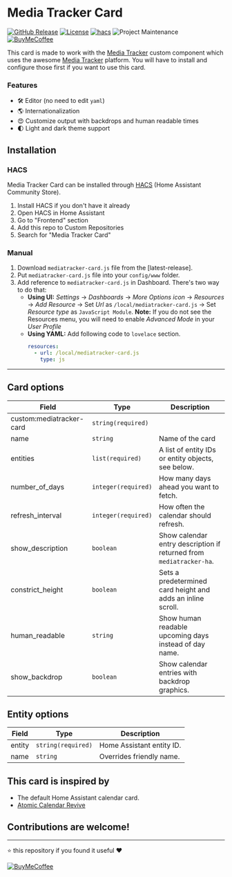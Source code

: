 # Media Tracker Card

[![GitHub Release][releases-shield]][releases]
[![License][license-shield]](LICENSE)
[![hacs][hacs-badge]][hacs-url]
![Project Maintenance][maintenance-shield]
[![BuyMeCoffee][buymecoffeebadge]][buymecoffee]

This card is made to work with the [Media Tracker](https://github.com/jonkristian/mediatracker-ha) custom component which uses the awesome [Media Tracker](https://github.com/bonukai/MediaTracker) platform. You will have to install and configure those first if you want to use this card.

### Features

- 🛠 Editor (no need to edit `yaml`)
- 🌎 Internationalization
- 😍 Customize output with backdrops and human readable times
- 🌓 Light and dark theme support

## Installation

### HACS

Media Tracker Card can be installed through [HACS][hacs] (Home Assistant Community Store).

1. Install HACS if you don't have it already
2. Open HACS in Home Assistant
3. Go to "Frontend" section
4. Add this repo to Custom Repositories
5. Search for "Media Tracker Card"

### Manual

1. Download `mediatracker-card.js` file from the [latest-release].
2. Put `mediatracker-card.js` file into your `config/www` folder.
3. Add reference to `mediatracker-card.js` in Dashboard. There's two way to do that:
   - **Using UI:** _Settings_ → _Dashboards_ → _More Options icon_ → _Resources_ → _Add Resource_ → Set _Url_ as `/local/mediatracker-card.js` → Set _Resource type_ as `JavaScript Module`.
     **Note:** If you do not see the Resources menu, you will need to enable _Advanced Mode_ in your _User Profile_
   - **Using YAML:** Add following code to `lovelace` section.
     ```yaml
     resources:
       - url: /local/mediatracker-card.js
         type: js
     ```

---

## Card options

| Field                    | Type                | Description                                                         |
| -----------------        | ------------------- | ------------------------------------------------------------------- |
| custom:mediatracker-card | `string(required)`  |
| name                     | `string`            | Name of the card                                                    |
| entities                 | `list(required)`    | A list of entity IDs or entity objects, see below.                  |
| number_of_days           | `integer(required)` | How many days ahead you want to fetch.                              |
| refresh_interval         | `integer(required)` | How often the calendar should refresh.                              |
| show_description         | `boolean`           | Show calendar entry description if returned from `mediatracker-ha`. |
| constrict_height         | `boolean`           | Sets a predetermined card height and adds an inline scroll.         |
| human_readable           | `string`            | Show human readable upcoming days instead of day name.              |
| show_backdrop            | `boolean`           | Show calendar entries with  backdrop graphics.                      |

## Entity options

| Field               | Type               | Description                                           |
| ------------------- | ------------------ | ----------------------------------------------------- |
| entity              | `string(required)` | Home Assistant entity ID.                             |
| name                | `string`           | Overrides friendly name.                              |


## This card is inspired by
- The default Home Assistant calendar card.
- [Atomic Calendar Revive](https://github.com/totaldebug/atomic-calendar-revive/)

## Contributions are welcome!

---

⭐️ this repository if you found it useful ❤️

[![BuyMeCoffee][buymecoffebadge2]][buymecoffee]

<!-- Badges -->

[buymecoffee]: https://www.buymeacoffee.com/jonkristian
[buymecoffeebadge]: https://img.shields.io/badge/buy%20me%20a%20coffee-donate-yellow.svg?style=for-the-badge
[buymecoffebadge2]: https://bmc-cdn.nyc3.digitaloceanspaces.com/BMC-button-images/custom_images/white_img.png
[hacs-url]: https://github.com/hacs/integration
[hacs-badge]: https://img.shields.io/badge/HACS-Custom-orange.svg?style=for-the-badge
[forum-shield]: https://img.shields.io/badge/community-forum-brightgreen.svg?style=for-the-badge
[forum]: https://community.home-assistant.io/
[license-shield]: https://img.shields.io/github/license/jonkristian/mediatracker-card.svg?style=for-the-badge
[maintenance-shield]: https://img.shields.io/badge/maintainer-Jon%20Kristian%20Nilsen%20%40jonkristian-blue.svg?style=for-the-badge
[releases-shield]: https://img.shields.io/github/release/jonkristian/mediatracker-card.svg?style=for-the-badge
[releases]: https://github.com/jonkristian/mediatracker-card/releases

<!-- References -->

[hacs]: https://hacs.xyz
[exampleimg]: example.png
